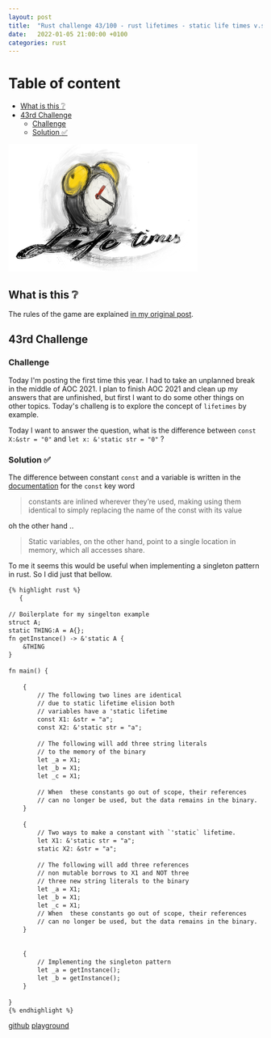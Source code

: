 ```yaml
---
layout: post
title:  "Rust challenge 43/100 - rust lifetimes - static life times v.s. constants "
date:   2022-01-05 21:00:00 +0100
categories: rust
---
```



#  Table of content
<!-- MarkdownTOC autolink="true" -->

- [What is this :grey_question:](#what-is-this-grey_question)
- [43rd Challenge](#43rd-challenge)
	- [Challenge](#challenge)
	- [Solution :white_check_mark:](#solution-white_check_mark)

<!-- /MarkdownTOC -->
![](/assets/img/lifetimes.png)
## What is this :grey_question: 

The rules of the game are explained [in my original post](https://maebli.github.io/rust/2021/10/18/100rust.html). 

## 43rd Challenge
### Challenge

Today I'm posting the first time this year. I had to take an unplanned break in the middle of AOC 2021. I plan to finish AOC 2021 and clean up my answers that are unfinished, but first I want to do some other things on other topics. Today's challeng is to explore the concept of `lifetimes` by example. 

Today I want to answer the question, what is the difference between `const X:&str = "0"` and `let x: &'static str = "0"` ? 


### Solution :white_check_mark:

The difference between constant `const` and a variable is written in the [documentation](https://doc.rust-lang.org/std/keyword.const.html) for the `const` key word 

> constants are inlined wherever they’re used, making using them identical to simply replacing the name of the const with its value

oh the other hand ..

> Static variables, on the other hand, point to a single location in memory, which all accesses share.


To me it seems this would be useful when implementing a singleton pattern in rust. So I did just that bellow.

	{% highlight rust %}
	   {

	// Boilerplate for my singelton example
	struct A;
	static THING:A = A{};
	fn getInstance() -> &'static A {
	    &THING
	}

	fn main() {

	    {
	        // The following two lines are identical
	        // due to static lifetime elision both
	        // variables have a 'static lifetime
	        const X1: &str = "a";
	        const X2: &'static str = "a";

	        // The following will add three string literals
	        // to the memory of the binary
	        let _a = X1;
	        let _b = X1;
	        let _c = X1;

	        // When  these constants go out of scope, their references
	        // can no longer be used, but the data remains in the binary.
	    }

	    {
	        // Two ways to make a constant with `'static` lifetime.
	        let X1: &'static str = "a";
	        static X2: &str = "a";

	        // The following will add three references
	        // non mutable borrows to X1 and NOT three
	        // three new string literals to the binary
	        let _a = X1;
	        let _b = X1;
	        let _c = X1;
	        // When  these constants go out of scope, their references
	        // can no longer be used, but the data remains in the binary.
	    }


	    {
	        // Implementing the singleton pattern
	        let _a = getInstance();
	        let _b = getInstance();
	    }

	}
	{% endhighlight %}


[github](https://github.com/maebli/100rustsnippets/tree/master/lifetime)
[playground](https://play.rust-lang.org/?version=stable&edition=2021&gist=501565652360d1cf64b596a2eb07fbd1)
